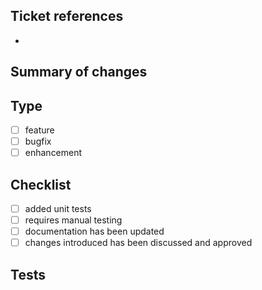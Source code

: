 <!--
    Title your pull request with the following:
        <ticket-id> <ticket-name>

    If your pull request is not yet ready for reviewing*:
        [WIP] <ticket-id> <ticket-name>

    If your pull request should be ignored by the CI but is ready for reviewing*:
        [CI SKIP] <ticket-id> <ticket-name>

    *Note that the CI will ignore pull requests with either "[WIP]",
    "[CI SKIP]", or "[SKIP CI]" on the PR title (case insensitive).
-->

## Ticket references
- [](https://freedom.myjetbrains.com/youtrack/issue/)

## Summary of changes
<!--
    Describe the change and why it was introduced. Ideally, this will also be
    used as the commit message when we do squash merge.

    This is better presented in paragraph form. Only use bullet form when
    enumerating specific parts of the change.

    Include screenshots, if possible.
-->

## Type
- [ ] feature
- [ ] bugfix
- [ ] enhancement

## Checklist
<!--
     Mark the things that have been followed.
-->
- [ ] added unit tests
- [ ] requires manual testing
- [ ] documentation has been updated
- [ ] changes introduced has been discussed and approved

## Tests
<!--
    Include this if we need manual testing and not a unit test.
    If the tests do not reach 10 lines, add it here, else move it to a document and link it to this section.
-->
